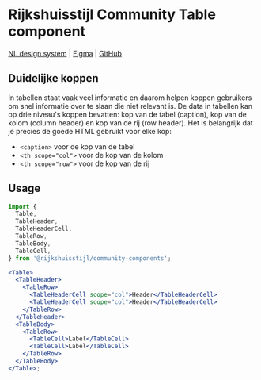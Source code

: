 <!-- @license CC0-1.0 -->

# Rijkshuisstijl Community Table component

[NL design system](https://www.nldesignsystem.nl/table/) | [Figma](https://www.figma.com/design/txFX5MGRf4O904dtIFcGTF/NLDS---Rijkshuisstijl---Bibliotheek?node-id=1561-6448&t=texUKkpCqzgFVuch-0) | [GitHub](https://github.com/nl-design-system/rijkshuisstijl-community/issues/465)

## Duidelijke koppen

In tabellen staat vaak veel informatie en daarom helpen koppen gebruikers om snel informatie over te slaan die niet relevant is. De data in tabellen kan op drie niveau's koppen bevatten: kop van de tabel (caption), kop van de kolom (column header) en kop van de rij (row header). Het is belangrijk dat je precies de goede HTML gebruikt voor elke kop:

- `<caption>` voor de kop van de tabel
- `<th scope="col">` voor de kop van de kolom
- `<th scope="row">` voor de kop van de rij

## Usage

```jsx
import {
  Table,
  TableHeader,
  TableHeaderCell,
  TableRow,
  TableBody,
  TableCell,
} from '@rijkshuisstijl/community-components';

<Table>
  <TableHeader>
    <TableRow>
      <TableHeaderCell scope="col">Header</TableHeaderCell>
      <TableHeaderCell scope="col">Header</TableHeaderCell>
    </TableRow>
  </TableHeader>
  <TableBody>
    <TableRow>
      <TableCell>Label</TableCell>
      <TableCell>Label</TableCell>
    </TableRow>
  </TableBody>
</Table>;
```
